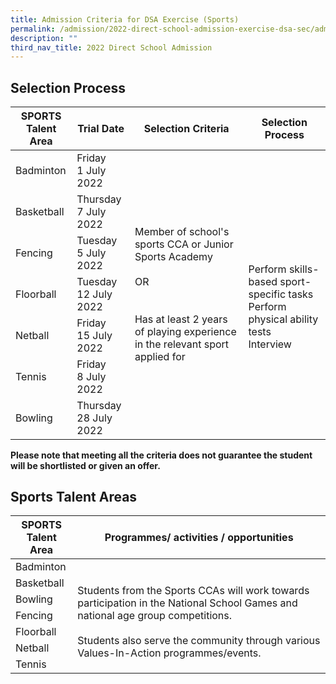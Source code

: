 ```yaml
---
title: Admission Criteria for DSA Exercise (Sports)
permalink: /admission/2022-direct-school-admission-exercise-dsa-sec/admission-criteria-for-dsa-exercise-sports/
description: ""
third_nav_title: 2022 Direct School Admission
---
```

Selection Process 
------------------

<table>
<thead>
  <tr>
    <th>SPORTS<br>Talent Area</th>
    <th>Trial Date</th>
    <th>Selection Criteria</th>
    <th>Selection Process</th>
  </tr>
</thead>
<tbody>
  <tr>
    <td>Badminton</td>
    <td>Friday<br>1 July 2022</td>
    <td rowspan="7"><br><br>Member of school's sports CCA or Junior Sports Academy<br><br> OR<br><br><br>Has at least 2 years of playing experience in the relevant sport applied for<br><br> <br> </td>
    <td rowspan="7"><br><br><br>Perform skills-based sport-specific tasks<br>Perform physical ability tests<br>Interview<br><br> </td>
  </tr>
  <tr>
    <td>Basketball</td>
    <td>Thursday<br>7 July 2022</td>
  </tr>
  <tr>
    <td>Fencing</td>
    <td>Tuesday<br>5 July 2022</td>
  </tr>
  <tr>
    <td>Floorball</td>
    <td>Tuesday<br>12 July 2022</td>
  </tr>
  <tr>
    <td>Netball</td>
    <td>Friday<br>15 July 2022</td>
  </tr>
  <tr>
    <td>Tennis</td>
    <td>Friday<br>8 July 2022</td>
  </tr>
  <tr>
    <td>Bowling</td>
    <td>Thursday<br>28 July 2022</td>
  </tr>
	<tr></tr>
</tbody>
</table>

**Please note that meeting all the criteria does not guarantee the student will be shortlisted or given an offer.**

Sports Talent Areas
-------------------

<table>
<thead>
  <tr>
    <th>SPORTS<br>Talent Area</th>
    <th>Programmes/ activities / opportunities</th>
  </tr>
</thead>
<tbody>
  <tr>
    <td>Badminton</td>
    <td rowspan="7"><br>Students from the Sports CCAs will work towards participation in the National School Games and national age group competitions. <br><br>Students also serve the community through various Values-In-Action programmes/events.</td>
  </tr>
  <tr>
    <td>Basketball</td>
  </tr>
  <tr>
    <td>Bowling</td>
  </tr>
  <tr>
    <td>Fencing</td>
  </tr>
  <tr>
    <td>Floorball</td>
  </tr>
  <tr>
    <td>Netball</td>
  </tr>
  <tr>
    <td>Tennis</td>
  </tr>
</tbody>
</table>